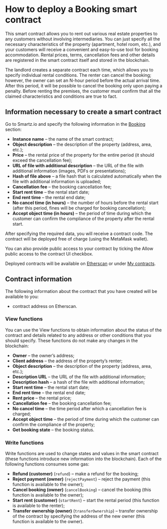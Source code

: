# How to deploy a Booking smart contract

This smart contract allows you to rent out various real estate properties to any customers without involving intermediaries. You can just specify all the necessary characteristics of the property (apartment, hotel room, etc.), and your customers will receive a convenient and easy-to-use tool for booking accommodation. Rental prices, terms, cancellation fees and other details are registered in the smart contract itself and stored in the blockchain. 

The landlord creates a separate contract each time, which allows you to specify individual rental conditions. The renter can cancel the booking; however, the owner can set an N-hour period before the actual arrival time. After this period, it will be possible to cancel the booking only upon paying a penalty. Before renting the premises, the customer must confirm that all the claimed characteristics and conditions are true to fact.

## Information necessary to create a smart contract

Go to Smartz.io and specify the following information in the [Booking](https://staging.smartz.io/deploy/5ad08a85eb5e820006467154/0) section:

* **Instance name** – the name of the smart contract;
* **Object description** – the description of the property (address, area, etc.);
* **Price** – the rental price of the property for the entire period (it should exceed the cancellation fee);
* **URL of file with additional description** – the URL of the file with additional information (images, PDFs or presentations);
* **Hash of file above** – a file hash that is calculated automatically when the file with additional information is uploaded;
* **Cancellation fee** – the booking cancellation fee;
* **Start rent time** – the rental start date;
* **End rent time** – the rental end date;
* **No cancel time (in hours)** – the number of hours before the rental start (after this period, fines will be charged for booking cancellation);
* **Accept object time (in hours)** – the period of time during which the customer can confirm the compliance of the property after the rental start.

After specifying the required data, you will receive a contract code. The contract will be deployed free of charge (using the MetaMask wallet).

You can also provide public access to your contract by ticking the Allow public access to the contract UI checkbox.

Deployed contracts will be available on [Etherscan](https://etherscan.io/) or under [My contracts](https://platform.smartz.io/dashboard).

## Contract information 

The following information about the contract that you have created will be available to you:

* contract address on Etherscan.

### View functions

You can use the View functions to obtain information about the status of the contract and details related to any address or other conditions that you should specify. These functions do not make any changes in the blockchain:

* **Owner** – the owner’s address;
* **Client address** – the address of the property’s renter;
* **Object description** – the description of the property (address, area, etc.);
* **Description URL** – the URL of the file with additional information;
* **Description hash** – a hash of the file with additional information;
* **Start rent time** – the rental start date;
* **End rent time** – the rental end date;
* **Rent price** – the rental price;
* **Cancellation fee** – the booking cancellation fee;
* **No cancel time** – the time period after which a cancellation fee is charged;
* **Accept object time** – the period of time during which the customer can confirm the compliance of the property;
* **Get booking state** – the booking status.

### Write functions

Write functions are used to change states and values in the smart contract (these functions introduce new information into the blockchain). Each of the following functions consumes some gas: 

* **Refund (customer)** (`refund`) – make a refund for the booking;
* **Reject payment (owner)** (`rejectPayment`) – reject the payment (this function is available to the owner);
* **Cancel booking (owner)** (`cancelBooking`) – cancel the booking (this function is available to the owner);
* **Start rent (customer)** (`startRent`) – start the rental period (this function is available to the renter);
* **Transfer ownership (owner)** (`transferOwnership`) – transfer ownership of the contract by specifying the address of the new owner (this function is available to the owner).
